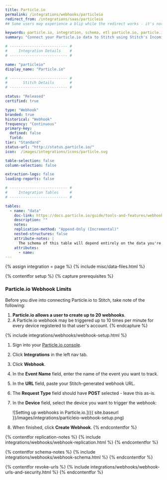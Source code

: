 ```yaml
---
title: Particle.io
permalink: /integrations/webhooks/particleio
redirect_from: /integrations/saas/particleio
## Some users may experience a blip while the redirect works - it's normal.

keywords: particle.io, integration, schema, etl particle.io, particle.io etl, particle.io schema, stitch webhooks
summary: "Connect your Particle.io data to Stitch using Stitch's Incoming Webhooks integration. In this guide, you'll find setup instructions, info about replication, and the data you can expect to see in your data warehouse."

# -------------------------- #
#     Integration Details    #
# -------------------------- #

name: "particleio"
display_name: "Particle.io"

# -------------------------- #
#       Stitch Details       #
# -------------------------- #

status: "Released"
certified: true

type: "Webhook"
branded: true
historical: "Webhook"
frequency: "Continuous"
primary-key:
  defined: false
  field: 
tier: "Standard"
status-url: "http://status.particle.io/"
icon:  /images/integrations/icons/particle.svg

table-selection: false
column-selection: false

extraction-logs: false
loading-reports: false

# -------------------------- #
#     Integration Tables     #
# -------------------------- #

tables:
  - name: "data"
    doc-link: https://docs.particle.io/guide/tools-and-features/webhooks#webhooks
    description: ""
    notes: 
    replication-method: "Append-Only (Incremental)"
    nested-structures: false
    attribute-notes: |
      The schema of this table will depend entirely on the data you're sending into Stitch.
    attributes:
      - name: 
---
```

{% assign integration = page %}
{% include misc/data-files.html %}

{% contentfor setup %}
{% capture prerequisites %}
### Particle.io Webhook Limits
Before you dive into connecting Particle.io to Stitch, take note of the following:

1. **Particle.io allows a user to create up to 20 webhooks**.
2. A Particle.io webhook may be triggered up to 10 times per minute for every device registered to that user's account.
{% endcapture %}

{% include integrations/webhooks/webhook-setup.html %}

1. Sign into your [Particle.io console](https://console.particle.io/).
2. Click **Integrations** in the left nav tab.
3. Click **Webhook**.
4. In the **Event Name** field, enter the name of the event you want to track.
5. In the **URL** field, paste your Stitch-generated webhook URL.
6. The **Request Type** field should have **POST** selected - leave this as-is.
7. In the **Device** field, select the device you want to trigger the webhook:

   ![Setting up webhooks in Particle.io.]({{ site.baseurl }}/images/integrations/particleio-webhook-setup.png)

8. When finished, click **Create Webhook**.
{% endcontentfor %}



{% contentfor replication-notes %}
{% include integrations/webhooks/webhook-replication.html %}
{% endcontentfor %}



{% contentfor schema-notes %}
{% include integrations/webhooks/webhook-schema.html %}
{% endcontentfor %}



{% contentfor revoke-urls %}
{% include integrations/webhooks/webhook-urls-and-security.html %}
{% endcontentfor %}